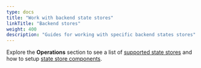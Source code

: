 ```yaml
---
type: docs
title: "Work with backend state stores"
linkTitle: "Backend stores"
weight: 400
description: "Guides for working with specific backend states stores"
---
```


Explore the **Operations** section to see a list of [supported state stores]({{X1X}}) and how to setup [state store components]({{X2X}}).